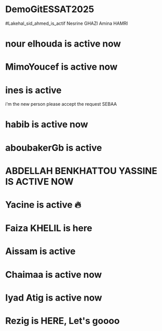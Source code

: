 # DemoGitESSAT2025
#Lakehal_sid_ahmed_is_actif
Nesrine GHAZI 
Amina HAMRI
# nour elhouda is active now
# MimoYoucef is active now
# ines is active
i'm the new person please accept the request SEBAA
# habib is active now
# aboubakerGb is active
# ABDELLAH BENKHATTOU YASSINE IS ACTIVE NOW 
# Yacine is active 🔥
# Faiza KHELIL is here
# Aissam is active 
# Chaimaa is active now 
# Iyad Atig is active now
# Rezig is HERE, Let's goooo
